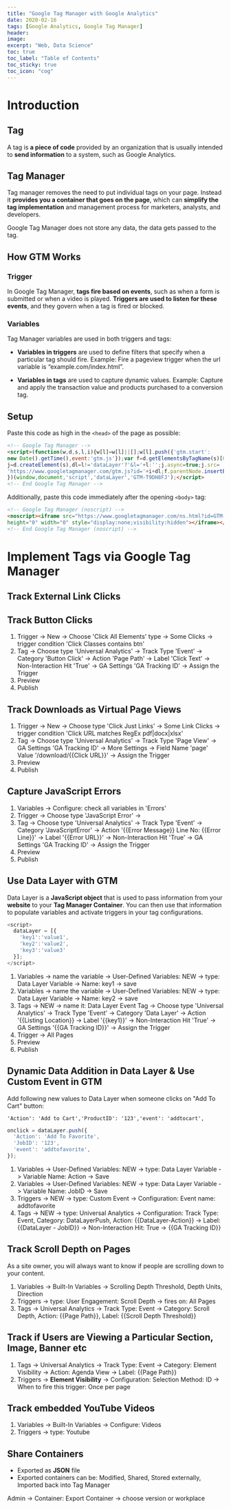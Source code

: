 ```yaml
---
title: "Google Tag Manager with Google Analytics"
date: 2020-02-16
tags: [Google Analytics, Google Tag Manager]
header:
image:
excerpt: "Web, Data Science"
toc: true
toc_label: "Table of Contents"
toc_sticky: true
toc_icon: "cog"
---
```


# Introduction

## Tag

A tag is **a piece of code** provided by an organization that is usually intended to **send information** to a system, such as Google Analytics.



## Tag Manager

Tag manager removes the need to put individual tags on your page. Instead it **provides you a container that goes on the page**, which can **simplify the tag implementation** and management process for marketers, analysts, and developers.

Google Tag Manager does not store any data, the data gets passed to the tag.

## How GTM Works

### Trigger

In Google Tag Manager, **tags fire based on events**, such as when a form is submitted or when a video is played. **Triggers are used to listen for these events**, and they govern when a tag is fired or blocked.

### Variables

Tag Manager variables are used in both triggers and tags:

- **Variables in triggers** are used to define filters that specify when a particular tag should fire.
Example: Fire a pageview trigger when the url variable is “example.com/index.html”.

- **Variables in tags** are used to capture dynamic values.
Example: Capture and apply the transaction value and products purchased to a conversion tag.

## Setup

Paste this code as high in the `<head>` of the page as possible:

```html
<!-- Google Tag Manager -->
<script>(function(w,d,s,l,i){w[l]=w[l]||[];w[l].push({'gtm.start':
new Date().getTime(),event:'gtm.js'});var f=d.getElementsByTagName(s)[0],
j=d.createElement(s),dl=l!='dataLayer'?'&l='+l:'';j.async=true;j.src=
'https://www.googletagmanager.com/gtm.js?id='+i+dl;f.parentNode.insertBefore(j,f);
})(window,document,'script','dataLayer','GTM-T9DH8FJ');</script>
<!-- End Google Tag Manager -->
```

Additionally, paste this code immediately after the opening `<body>` tag:

```html
<!-- Google Tag Manager (noscript) -->
<noscript><iframe src="https://www.googletagmanager.com/ns.html?id=GTM-T9DH8FJ"
height="0" width="0" style="display:none;visibility:hidden"></iframe></noscript>
<!-- End Google Tag Manager (noscript) -->
```

# Implement Tags via Google Tag Manager



## Track External Link Clicks



## Track Button Clicks

1. Trigger -> New -> Choose 'Click All Elements' type -> Some Clicks -> trigger condition 'Click Classes contains btn'
2. Tag -> Choose type 'Universal Analytics' -> Track Type 'Event' -> Category 'Button Click' -> Action 'Page Path' -> Label 'Click Text' -> Non-Interaction Hit 'True' -> GA Settings 'GA Tracking ID' -> Assign the Trigger
3. Preview
4. Publish

## Track Downloads as Virtual Page Views

1. Trigger -> New -> Choose type 'Click Just Links' -> Some Link Clicks -> trigger condition 'Click URL matches RegEx pdf|docx|xlsx'
2. Tag -> Choose type 'Universal Analytics' -> Track Type 'Page View' -> GA Settings 'GA Tracking ID' -> More Settings -> Field Name 'page' Value '/download/{{Click URL}}' -> Assign the Trigger
3. Preview
4. Publish

## Capture JavaScript Errors

1. Variables -> Configure: check all variables in 'Errors'
2. Trigger -> Choose type 'JavaScript Error' -> 
3. Tag -> Choose type 'Universal Analytics' -> Track Type 'Event' -> Category 'JavaScriptError' -> Action '{{Error Message}} Line No: {{Error Line}}' -> Label '{{Error URL}}' -> Non-Interaction Hit 'True' -> GA Settings 'GA Tracking ID' -> Assign the Trigger
4. Preview
5. Publish

## Use Data Layer with GTM

Data Layer is a **JavaScript object** that is used to pass information from your **website** to your **Tag Manager Container**. You can then use that information to populate variables and activate triggers in your tag configurations.

```javascript
<script>
  dataLayer = [{
    'key1':'value1',
    'key2':'value2',
    'key3':'value3'
  }];
</script>
```

1. Variables -> name the variable -> User-Defined Variables: NEW -> type: Data Layer Variable -> Name: key1 -> save
2. Variables -> name the variable -> User-Defined Variables: NEW -> type: Data Layer Variable -> Name: key2 -> save
3. Tags -> NEW -> name it: Data Layer Event Tag -> Choose type 'Universal Analytics' -> Track Type 'Event' -> Category 'Data Layer' -> Action '{{Listing Location}} -> Label '{{key1}}' -> Non-Interaction Hit 'True' -> GA Settings '{{GA Tracking ID}}' -> Assign the Trigger
4. Trigger -> All Pages
5. Preview
6. Publish

## Dynamic Data Addition in Data Layer & Use Custom Event in GTM

Add following new values to Data Layer when someone clicks on "Add To Cart" button:

`'Action': 'Add to Cart','ProductID': '123','event': 'addtocart',`

```javascript
onclick = dataLayer.push({
  'Action': 'Add To Favorite',
  'JobID': '123',
  'event': 'addtofavorite',
});
```

1. Variables -> User-Defined Variables: NEW -> type: Data Layer Variable -> Variable Name: Action -> Save
2.  Variables -> User-Defined Variables: NEW -> type: Data Layer Variable -> Variable Name: JobID -> Save
3.  Triggers -> NEW -> type: Custom Event -> Configuration: Event name: addtofavorite
4.  Tags -> NEW -> type: Universal Analytics -> Configuration: Track Type: Event, Category: DataLayerPush, Action: {{DataLayer-Action}} -> Label: {{DataLayer - JobID}} -> Non-Interaction Hit: True -> {{GA Tracking ID}}


<!--## Facebook Pixel with GTM-->

## Track Scroll Depth on Pages

As a site owner, you will always want to know if people are scrolling down to your content.

1. Variables -> Built-In Variables -> Scrolling Depth Threshold, Depth Units, Direction
2. Triggers -> type: User Engagement: Scroll Depth -> fires on: All Pages
3. Tags -> Universal Analytics -> Track Type: Event -> Category: Scroll Depth, Action: {{Page Path}}, Label: {{Scroll Depth Threshold}}

## Track if Users are Viewing a Particular Section, Image, Banner etc

1. Tags -> Universal Analytics -> Track Type: Event -> Category: Element Visibility -> Action: Agenda View -> Label: {{Page Path}}
2. Triggers -> **Element Visibility** -> Configuration: Selection Method: ID -> When to fire this trigger: Once per page  

## Track embedded YouTube Videos

1. Variables -> Built-In Variables -> Configure: Videos
2. Triggers -> type: Youtube

## Share Containers

- Exported as **JSON** file
- Exported containers can be: Modified, Shared, Stored externally, Imported back into Tag Manager

Admin -> Container: Export Container -> choose version or workplace 